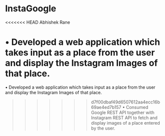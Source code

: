 # InstaGoogle
<<<<<<< HEAD
Abhishek Rane

• Developed a web application which takes input as a place from the user and display the Instagram Images of that place.
=======

• Developed a web application which takes input as a place from the user and display the Instagram Images of that place.

>>>>>>> d7f00dbaf49d6507612aa4ecc16b69ae4ed7b157
• Consumed Google REST API together with Instagram REST API to fetch and display images of a place entered by the user.

